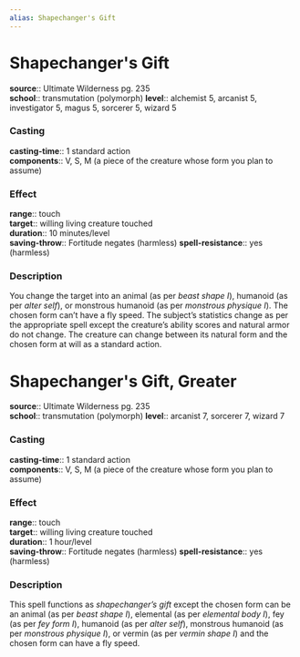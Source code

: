 ```yaml
---
alias: Shapechanger's Gift
---
```


# Shapechanger's Gift 

**source**:: Ultimate Wilderness pg. 235  
**school**:: transmutation (polymorph)
**level**:: alchemist 5, arcanist 5, investigator 5, magus 5, sorcerer 5, wizard 5

### Casting 

**casting-time**:: 1 standard action  
**components**:: V, S, M (a piece of the creature whose form you plan to assume)

### Effect 

**range**:: touch  
**target**:: willing living creature touched  
**duration**:: 10 minutes/level  
**saving-throw**:: Fortitude negates (harmless)
**spell-resistance**:: yes (harmless)

### Description 

You change the target into an animal (as per *beast shape I*), humanoid (as per *alter self*), or monstrous humanoid (as per *monstrous physique I*). The chosen form can’t have a fly speed. The subject’s statistics change as per the appropriate spell except the creature’s ability scores and natural armor do not change. The creature can change between its natural form and the chosen form at will as a standard action.

# Shapechanger's Gift, Greater 

**source**:: Ultimate Wilderness pg. 235  
**school**:: transmutation (polymorph)
**level**:: arcanist 7, sorcerer 7, wizard 7

### Casting 

**casting-time**:: 1 standard action  
**components**:: V, S, M (a piece of the creature whose form you plan to assume)

### Effect 

**range**:: touch  
**target**:: willing living creature touched  
**duration**:: 1 hour/level  
**saving-throw**:: Fortitude negates (harmless)
**spell-resistance**:: yes (harmless)

### Description 

This spell functions as *shapechanger’s gift* except the chosen form can be an animal (as per *beast shape I*), elemental (as per *elemental body I*), fey (as per *fey form I*), humanoid (as per *alter self*), monstrous humanoid (as per *monstrous physique I*), or vermin (as per *vermin shape I*) and the chosen form can have a fly speed.
